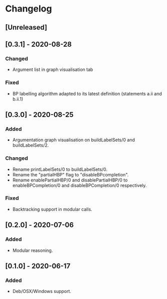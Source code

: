 # Changelog

## [Unreleased]

## [0.3.1] - 2020-08-28
### Changed
- Argument list in graph visualisation tab
### Fixed
- BP labelling algorithm adapted to its latest definition (statements a.ii and b.ii.1)

## [0.3.0] - 2020-08-25
### Added
- Argumentation graph visualisation on buildLabelSets/0 and buildLabelSets/2.
### Changed
- Rename printLabelSets/0 to buildLabelSets/0.
- Rename the "partialHBP" flag to "disableBPcompletion".
- Rename enablePartialHBP/0 and disablePartialHBP/0 to enableBPCompletion/0 and disableBPCompletion/0 respectively.
### Fixed
- Backtracking support in modular calls.

## [0.2.0] - 2020-07-06
### Added
- Modular reasoning.

## [0.1.0] - 2020-06-17
### Added
- Deb/OSX/Windows support.

